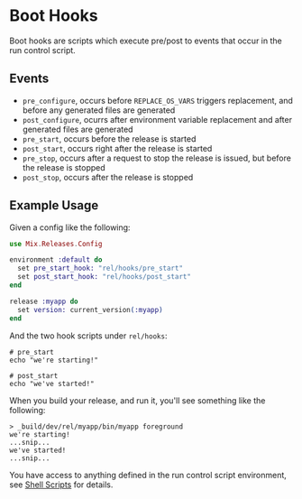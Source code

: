 # Boot Hooks

Boot hooks are scripts which execute pre/post to events that occur in the run control script.

## Events

- `pre_configure`, occurs before `REPLACE_OS_VARS` triggers replacement, and before any generated files are generated
- `post_configure`, ocurrs after environment variable replacement and after generated files are generated
- `pre_start`, occurs before the release is started
- `post_start`, occurs right after the release is started
- `pre_stop`, occurs after a request to stop the release is issued, but before the release is stopped
- `post_stop`, occurs after the release is stopped

## Example Usage

Given a config like the following:


```elixir
use Mix.Releases.Config

environment :default do
  set pre_start_hook: "rel/hooks/pre_start"
  set post_start_hook: "rel/hooks/post_start"
end

release :myapp do
  set version: current_version(:myapp)
end
```

And the two hook scripts under `rel/hooks`:

```shell
# pre_start
echo "we're starting!"
```

```shell
# post_start
echo "we've started!"
```

When you build your release, and run it, you'll see something
like the following:


```
> _build/dev/rel/myapp/bin/myapp foreground
we're starting!
...snip...
we've started!
...snip...
```

You have access to anything defined in the run control script environment, see [Shell Scripts](shell_scripts.md) for details.
